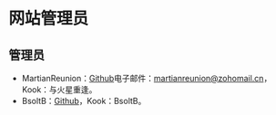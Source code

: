 # 网站管理员

## 管理员
- MartianReunion：[Github](https://github.com/MartianReunion)电子邮件：<martianreunion@zohomail.cn>，Kook：与火星重逢。
- BsoltB：[Github](https://github.com/BsoltB)，Kook：BsoltB。
